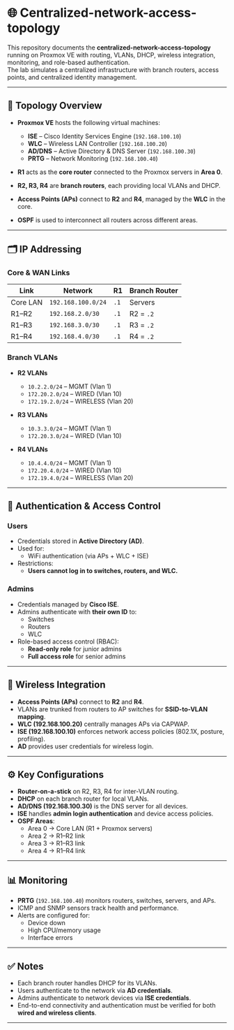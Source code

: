 # 🌐 Centralized-network-access-topology

This repository documents the **centralized-network-access-topology** running on Proxmox VE with routing, VLANs, DHCP, wireless integration, monitoring, and role-based authentication.  
The lab simulates a centralized infrastructure with branch routers, access points, and centralized identity management.

---

## 📖 Topology Overview

- **Proxmox VE** hosts the following virtual machines:
  - **ISE** – Cisco Identity Services Engine (`192.168.100.10`)
  - **WLC** – Wireless LAN Controller (`192.168.100.20`)
  - **AD/DNS** – Active Directory & DNS Server (`192.168.100.30`)
  - **PRTG** – Network Monitoring (`192.168.100.40`)

- **R1** acts as the **core router** connected to the Proxmox servers in **Area 0**.  
- **R2, R3, R4** are **branch routers**, each providing local VLANs and DHCP.  
- **Access Points (APs)** connect to **R2** and **R4**, managed by the **WLC** in the core.  
- **OSPF** is used to interconnect all routers across different areas.  

---

## 🗂 IP Addressing

### Core & WAN Links
| Link | Network | R1 | Branch Router |
|------|---------|----|---------------|
| Core LAN | `192.168.100.0/24` | `.1` | Servers |
| R1–R2 | `192.168.2.0/30` | `.1` | R2 = `.2` |
| R1–R3 | `192.168.3.0/30` | `.1` | R3 = `.2` |
| R1–R4 | `192.168.4.0/30` | `.1` | R4 = `.2` |

### Branch VLANs
- **R2 VLANs**  
  - `10.2.2.0/24` – MGMT (Vlan 1)
  - `172.20.2.0/24` – WIRED (Vlan 10)
  - `172.19.2.0/24` – WIRELESS (Vlan 20)

- **R3 VLANs**  
  - `10.3.3.0/24` – MGMT (Vlan 1)
  - `172.20.3.0/24` – WIRED (Vlan 10)

- **R4 VLANs**  
  - `10.4.4.0/24` – MGMT (Vlan 1)
  - `172.20.4.0/24` – WIRED (Vlan 10)
  - `172.19.4.0/24` – WIRELESS (Vlan 20)

---

## 🔑 Authentication & Access Control

### **Users**
- Credentials stored in **Active Directory (AD)**.  
- Used for:  
  - WiFi authentication (via APs + WLC + ISE)  
- Restrictions:  
  - **Users cannot log in to switches, routers, and WLC.**  

### **Admins**
- Credentials managed by **Cisco ISE**.  
- Admins authenticate with **their own ID** to:  
  - Switches  
  - Routers  
  - WLC  
- Role-based access control (RBAC):  
  - **Read-only role** for junior admins  
  - **Full access role** for senior admins  

---

## 📡 Wireless Integration

- **Access Points (APs)** connect to **R2** and **R4**.  
- VLANs are trunked from routers to AP switches for **SSID-to-VLAN mapping**.  
- **WLC (192.168.100.20)** centrally manages APs via CAPWAP.  
- **ISE (192.168.100.10)** enforces network access policies (802.1X, posture, profiling).  
- **AD** provides user credentials for wireless login.  

---

## ⚙️ Key Configurations

- **Router-on-a-stick** on R2, R3, R4 for inter-VLAN routing.  
- **DHCP** on each branch router for local VLANs.  
- **AD/DNS (192.168.100.30)** is the DNS server for all devices.  
- **ISE** handles **admin login authentication** and device access policies.  
- **OSPF Areas**:  
  - Area 0 → Core LAN (R1 + Proxmox servers)  
  - Area 2 → R1–R2 link  
  - Area 3 → R1–R3 link  
  - Area 4 → R1–R4 link  

---

## 📊 Monitoring

- **PRTG** (`192.168.100.40`) monitors routers, switches, servers, and APs.  
- ICMP and SNMP sensors track health and performance.  
- Alerts are configured for:  
  - Device down  
  - High CPU/memory usage  
  - Interface errors  

---

## ✅ Notes

- Each branch router handles DHCP for its VLANs.  
- Users authenticate to the network via **AD credentials**.  
- Admins authenticate to network devices via **ISE credentials**.  
- End-to-end connectivity and authentication must be verified for both **wired and wireless clients**.  

---
